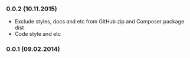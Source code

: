 ### 0.0.2 (10.11.2015)

* Exclude styles, docs and etc from GitHub zip and Composer package dist
* Code style and etc

### 0.0.1 (09.02.2014)
